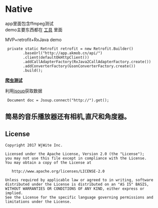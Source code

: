 # Native

app里面包含ffmpeg测试
<br/>
demo主要东西都在 [工具](https://github.com/wjWite/Native/tree/master/tools) 里面

MVP+retrofit+RxJava demo

     private static Retrofit retrofit = new Retrofit.Builder()
            .baseUrl("http://app.akmob.cn/api/")
            .client(defaultOkHttpClient())
            .addCallAdapterFactory(RxJava2CallAdapterFactory.create())
            .addConverterFactory(GsonConverterFactory.create())
            .build();
     


[**爬虫测试**](https://github.com/wjWite/Native/blob/master/tools/src/main/java/com/wallace/tools/ui/example/ExamplePresenter.java)

  利用[jsoup](https://github.com/jhy/jsoup)获取数据

     Document doc = Jsoup.connect("http://").get();


## 简易的音乐播放器还有相机,直尺和角度器。


## License

    Copyright 2017 WjWite Inc.

    Licensed under the Apache License, Version 2.0 (the "License");
    you may not use this file except in compliance with the License.
    You may obtain a copy of the License at

       http://www.apache.org/licenses/LICENSE-2.0

    Unless required by applicable law or agreed to in writing, software
    distributed under the License is distributed on an "AS IS" BASIS,
    WITHOUT WARRANTIES OR CONDITIONS OF ANY KIND, either express or implied.
    See the License for the specific language governing permissions and
    limitations under the License.
